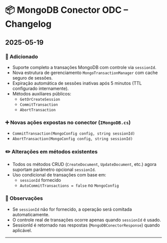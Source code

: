 # 📦 MongoDB Conector ODC – Changelog

##  2025-05-19

### 🚀 Adicionado
- Suporte completo a transações MongoDB com controle via `sessionId`.
- Nova estrutura de gerenciamento `MongoTransactionManager` com cache seguro de sessões.
- Expiração automática de sessões inativas após 5 minutos (TTL configurado internamente).
- Métodos auxiliares públicos:
  - `GetOrCreateSession`
  - `CommitTransaction`
  - `AbortTransaction`

### ➕ Novas ações expostas no conector (`IMongoDB.cs`)
- `CommitTransaction(MongoConfig config, string sessionId)`
- `AbortTransaction(MongoConfig config, string sessionId)`

### ✏️ Alterações em métodos existentes
- Todos os métodos CRUD (`CreateDocument`, `UpdateDocument`, etc.) agora suportam parâmetro opcional `sessionId`.
- Uso condicional de transações com base em:
  - `sessionId` fornecido
  - `AutoCommitTransactions = false` no `MongoConfig`

### 🧠 Observações
- Se `sessionId` não for fornecido, a operação será comitada automaticamente.
- O controle real de transações ocorre apenas quando `sessionId` é usado.
- SessionId é retornado nas respostas (`MongoDBConectorResponse`) quando aplicável.

---

